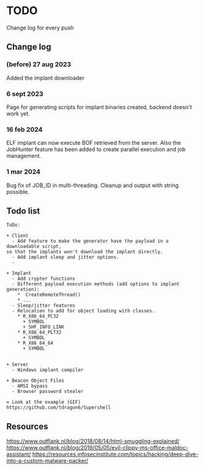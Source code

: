 # TODO
Change log for every push

## Change log

### (before) 27 aug 2023
Added the implant downloader  

### 6 sept 2023
Page for generating scripts for implant binaries created, backend doesn't work yet.

### 16 feb 2024
ELF implant can now execute BOF retrieved from the server. Also the JobHunter feature has been added to create parallel execution and job management.

### 1 mar 2024
Bug fix of JOB_ID in multi-threading. Cleanup and output with string possible.

## Todo list
```
ToDo:  

+ Client
  - Add feature to make the generator have the payload in a downloadable script,
so that the implants won't download the implant directly.
  - Add implant sleep and jitter options.
  - 

+ Implant
  - Add crypter functions
  - Different payload execution methods (add options to implant generation):
    *  CreateRemoteThread()
    * ...
  - Sleep/jitter features
  - Relocation to add for object loading with classes.
    * R_X86_64_PC32
      + SYMBOL
      + SHF_INFO_LINK
    * R_X86_64_PLT32
      + SYMBOL
    * R_X86_64_64
      + SYMBOL


+ Server
  - Windows implant compiler

+ Beacon Object Files
  - AMSI bypass
  - Browser password stealer

= Look at the example (GIF)
https://github.com/tdragon6/Supershell
```

## Resources
https://www.outflank.nl/blog/2018/08/14/html-smuggling-explained/
https://www.outflank.nl/blog/2019/05/05/evil-clippy-ms-office-maldoc-assistant/
https://resources.infosecinstitute.com/topics/hacking/deep-dive-into-a-custom-malware-packer/
